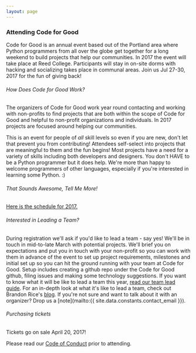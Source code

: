 ```yaml
---
layout: page
---
```

### Attending Code for Good

Code for Good is an annual event based out of the Portland area where Python programmers from all over the globe get together for a long weekend to build projects that help our communities. In 2017 the event will take place at Reed College. Participants will stay in on-site dorms with hacking and socializing takes place in communal areas. Join us Jul 27-30, 2017 for the fun of giving back!

###### How Does Code for Good Work?

The organizers of Code for Good work year round contacting and working with non-profits to find projects that are both within the scope of Code for Good and helpful to non-profit organizations and individuals. In 2017 projects are focused around helping our communities.

This is an event for people of *all* skill levels so even if you are new, don't let that prevent you from contributing! Attendees self-select into projects that are meaningful to them and the fun begins! Most projects have a need for a variety of skills including both developers and designers. You don't HAVE to be a Python programmer but it does help. We're more than happy to welcome programmers of other languages, especially if you're interested in learning some Python. :)

###### That Sounds Awesome, Tell Me More!

[Here is the schedule for 2017.](/2017.html)

<!-- Here is what actual attendees have written about the event: -->

###### Interested in Leading a Team?

During registration we'll ask if you'd like to lead a team - say yes! We'll be in touch in mid-to-late March with potential projects. We'll brief you on expectations and put you in touch with your non-profit so you can work with them in advance of the event to set up project requirements, milestones and initial set up so you can hit the ground running with your team at Code for Good. Setup includes creating a github repo under the Code for Good github, filing issues and making some technology suggestions. If you want to know what it will be like to lead a team this year, [read our team lead guide](/team-leads.html). For an in-depth look at what it's like to lead a team, check out Brandon Rice's [blog](http://www.blrice.net/blog/2015/08/10/leading-a-team-at-Code-for-good/). If you're not sure and want to talk about it with an organizer? Drop us a [note](mailto:{{ site.data.constants.contact_email }}).

###### Purchasing tickets

Tickets go on sale April 20, 2017!

<!--Tickets go on sale April 4, 2016.

During registration we ask if there's anything else you'd like us to know.  You can use this section to indicate that you'd like to room with a partner or friend who is also attending.  We will be sure to accommodate this when making the room assignments

Each year we offer a limited number of scholarship tickets but are unable to provide transportation funds. Criteria for selection includes the ability to get to the DC-area on your own, a documented financial need, and a short essay. Apply for a scholarship [here](https://docs.google.com/forms/d/1M3PJepMOZcqUcIN81Ju7YEeXpQKhYWnSWnmgeZTX33w/viewform#start=openform).-->

Please read our [Code of Conduct](/coc.html) prior to attending.

